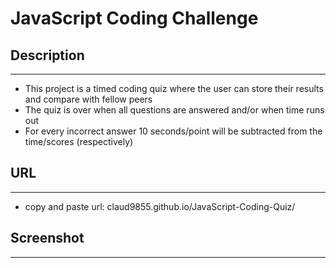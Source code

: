 # JavaScript Coding Challenge

## Description
-------------- 
- This project is a timed coding quiz where the user can store their results and compare with fellow peers
- The quiz is over when all questions are answered and/or when time runs out
- For every incorrect answer 10 seconds/point will be subtracted from the time/scores (respectively)

## URL
------
- copy and paste url: claud9855.github.io/JavaScript-Coding-Quiz/

## Screenshot
-------------

